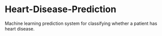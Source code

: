 # Heart-Disease-Prediction
Machine learning prediction system for classifying whether a patient has heart disease.
